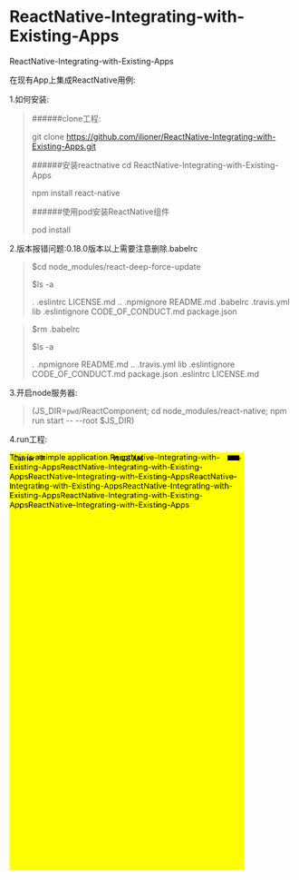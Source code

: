 # ReactNative-Integrating-with-Existing-Apps
ReactNative-Integrating-with-Existing-Apps

在现有App上集成ReactNative用例:

1.如何安装:
>######clone工程:
>
>git clone https://github.com/ilioner/ReactNative-Integrating-with-Existing-Apps.git
>
>######安装reactnative
>cd ReactNative-Integrating-with-Existing-Apps
>
>npm install react-native
>
>######使用pod安装ReactNative组件
>
>pod install
>
>
>

2.版本报错问题:0.18.0版本以上需要注意删除.babelrc

>$cd node_modules/react-deep-force-update
>
>$ls -a
>
>.			.eslintrc		LICENSE.md
>..			.npmignore		README.md
>.babelrc		.travis.yml		lib
>.eslintignore		CODE_OF_CONDUCT.md	package.json

>$rm .babelrc
>
>$ls -a
>
>.			.npmignore		README.md
>..			.travis.yml		lib
>.eslintignore		CODE_OF_CONDUCT.md	package.json
>.eslintrc		LICENSE.md
>

3.开启node服务器:

>(JS_DIR=`pwd`/ReactComponent; cd node_modules/react-native; npm run start -- --root $JS_DIR)

4.run工程:

![](./ReactNative-Integrating-with-Existing-Apps/Simulator.png)
